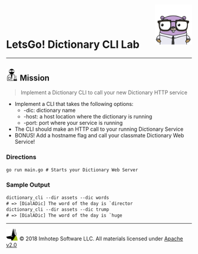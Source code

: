 
<img src="../assets/gophernand.png" align="right" width="100" height="auto"/>

<br/>
<br/>
<br/>

# LetsGo! Dictionary CLI Lab

---
## <img src="../assets/lab.png" width="auto" height="32"/> Mission

> Implement a Dictionary CLI to call your new Dictionary HTTP service

* Implement a CLI that takes the following options:
  * -dic: dictionary name
  * -host: a host location where the dictionary is running
  * -port: port where your service is running
* The CLI should make an HTTP call to your running Dictionary Service
* BONUS! Add a hostname flag and call your classmate Dictionary Web Service!

### Directions

```shell
go run main.go # Starts your Dictionary Web Server
```

### Sample Output

```shell
dictionary_cli --dir assets --dic words
# => [DialADic] The word of the day is `director
dictionary_cli --dir assets --dic trump
# => [DialADic] The word of the day is `huge
```

---
<img src="../assets/imhotep_logo.png" width="32" height="auto"/> © 2018 Imhotep Software LLC.
All materials licensed under [Apache v2.0](http://www.apache.org/licenses/LICENSE-2.0)